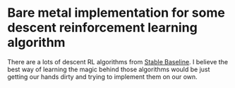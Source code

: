 # Bare metal implementation for some descent reinforcement learning algorithm
There are a lots of descent RL algorithms from [Stable Baseline](https://github.com/Stable-Baselines-Team/stable-baselines). I believe the best way of learning the magic behind those algorithms would be just getting our hands dirty and trying to implement them on our own. 
